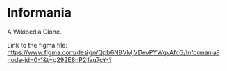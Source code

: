 # Informania
A Wikipedia Clone.

Link to the figma file: https://www.figma.com/design/Qpb6NBVMjVDevPYWqvAfcG/Informania?node-id=0-1&t=g292E8nP2llau7cY-1
